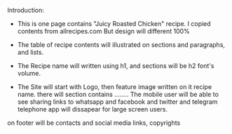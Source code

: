 Introduction:

* This is one page contains "Juicy Roasted Chicken" recipe.
I copied contents from allrecipes.com
But design will different 100%

* The table of recipe contents will illustrated on sections and paragraphs, and lists.

* The Recipe name will written using h1, and sections will be h2 font's volume.
* The Site will start with Logo, then feature image written on it recipe name.
there will section contains ........
The mobile user will be able to see sharing links to whatsapp and facebook and twitter and telegram
telephone app will dissapear for large screen users.

on footer will be contacts and social media links, copyrights
